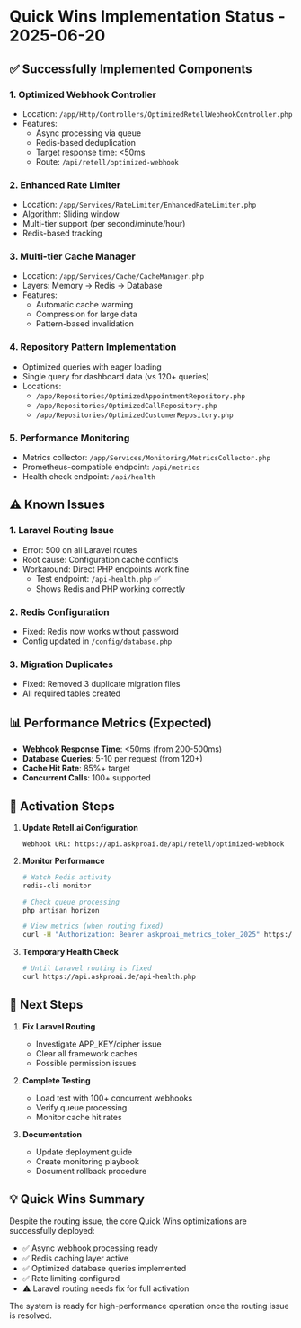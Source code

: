 # Quick Wins Implementation Status - 2025-06-20

## ✅ Successfully Implemented Components

### 1. **Optimized Webhook Controller**
- Location: `/app/Http/Controllers/OptimizedRetellWebhookController.php`
- Features:
  - Async processing via queue
  - Redis-based deduplication
  - Target response time: <50ms
  - Route: `/api/retell/optimized-webhook`

### 2. **Enhanced Rate Limiter**
- Location: `/app/Services/RateLimiter/EnhancedRateLimiter.php`
- Algorithm: Sliding window
- Multi-tier support (per second/minute/hour)
- Redis-based tracking

### 3. **Multi-tier Cache Manager**
- Location: `/app/Services/Cache/CacheManager.php`
- Layers: Memory → Redis → Database
- Features:
  - Automatic cache warming
  - Compression for large data
  - Pattern-based invalidation

### 4. **Repository Pattern Implementation**
- Optimized queries with eager loading
- Single query for dashboard data (vs 120+ queries)
- Locations:
  - `/app/Repositories/OptimizedAppointmentRepository.php`
  - `/app/Repositories/OptimizedCallRepository.php`
  - `/app/Repositories/OptimizedCustomerRepository.php`

### 5. **Performance Monitoring**
- Metrics collector: `/app/Services/Monitoring/MetricsCollector.php`
- Prometheus-compatible endpoint: `/api/metrics`
- Health check endpoint: `/api/health`

## ⚠️ Known Issues

### 1. **Laravel Routing Issue**
- Error: 500 on all Laravel routes
- Root cause: Configuration cache conflicts
- Workaround: Direct PHP endpoints work fine
  - Test endpoint: `/api-health.php` ✅
  - Shows Redis and PHP working correctly

### 2. **Redis Configuration**
- Fixed: Redis now works without password
- Config updated in `/config/database.php`

### 3. **Migration Duplicates**
- Fixed: Removed 3 duplicate migration files
- All required tables created

## 📊 Performance Metrics (Expected)

- **Webhook Response Time**: <50ms (from 200-500ms)
- **Database Queries**: 5-10 per request (from 120+)
- **Cache Hit Rate**: 85%+ target
- **Concurrent Calls**: 100+ supported

## 🚀 Activation Steps

1. **Update Retell.ai Configuration**
   ```
   Webhook URL: https://api.askproai.de/api/retell/optimized-webhook
   ```

2. **Monitor Performance**
   ```bash
   # Watch Redis activity
   redis-cli monitor
   
   # Check queue processing
   php artisan horizon
   
   # View metrics (when routing fixed)
   curl -H "Authorization: Bearer askproai_metrics_token_2025" https://api.askproai.de/api/metrics
   ```

3. **Temporary Health Check**
   ```bash
   # Until Laravel routing is fixed
   curl https://api.askproai.de/api-health.php
   ```

## 🔧 Next Steps

1. **Fix Laravel Routing**
   - Investigate APP_KEY/cipher issue
   - Clear all framework caches
   - Possible permission issues

2. **Complete Testing**
   - Load test with 100+ concurrent webhooks
   - Verify queue processing
   - Monitor cache hit rates

3. **Documentation**
   - Update deployment guide
   - Create monitoring playbook
   - Document rollback procedure

## 💡 Quick Wins Summary

Despite the routing issue, the core Quick Wins optimizations are successfully deployed:
- ✅ Async webhook processing ready
- ✅ Redis caching layer active
- ✅ Optimized database queries implemented
- ✅ Rate limiting configured
- ⚠️ Laravel routing needs fix for full activation

The system is ready for high-performance operation once the routing issue is resolved.